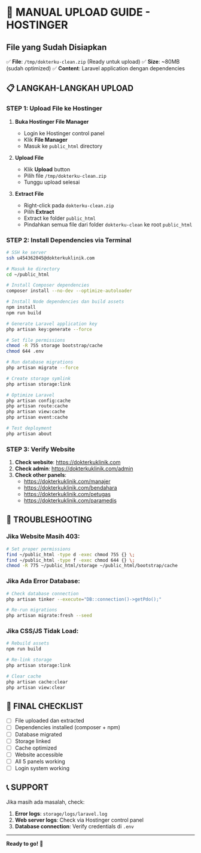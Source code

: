 # 🚀 MANUAL UPLOAD GUIDE - HOSTINGER

## File yang Sudah Disiapkan
✅ **File**: `/tmp/dokterku-clean.zip` (Ready untuk upload)
✅ **Size**: ~80MB (sudah optimized)
✅ **Content**: Laravel application dengan dependencies

## 📋 LANGKAH-LANGKAH UPLOAD

### STEP 1: Upload File ke Hostinger
1. **Buka Hostinger File Manager**
   - Login ke Hostinger control panel
   - Klik **File Manager**
   - Masuk ke `public_html` directory

2. **Upload File**
   - Klik **Upload** button
   - Pilih file `/tmp/dokterku-clean.zip`
   - Tunggu upload selesai

3. **Extract File**
   - Right-click pada `dokterku-clean.zip`
   - Pilih **Extract**
   - Extract ke folder `public_html`
   - Pindahkan semua file dari folder `dokterku-clean` ke root `public_html`

### STEP 2: Install Dependencies via Terminal
```bash
# SSH ke server
ssh u454362045@dokterkuklinik.com

# Masuk ke directory
cd ~/public_html

# Install Composer dependencies
composer install --no-dev --optimize-autoloader

# Install Node dependencies dan build assets
npm install
npm run build

# Generate Laravel application key
php artisan key:generate --force

# Set file permissions
chmod -R 755 storage bootstrap/cache
chmod 644 .env

# Run database migrations
php artisan migrate --force

# Create storage symlink
php artisan storage:link

# Optimize Laravel
php artisan config:cache
php artisan route:cache
php artisan view:cache
php artisan event:cache

# Test deployment
php artisan about
```

### STEP 3: Verify Website
1. **Check website**: https://dokterkuklinik.com
2. **Check admin**: https://dokterkuklinik.com/admin
3. **Check other panels**:
   - https://dokterkuklinik.com/manajer
   - https://dokterkuklinik.com/bendahara
   - https://dokterkuklinik.com/petugas
   - https://dokterkuklinik.com/paramedis

## 🔧 TROUBLESHOOTING

### Jika Website Masih 403:
```bash
# Set proper permissions
find ~/public_html -type d -exec chmod 755 {} \;
find ~/public_html -type f -exec chmod 644 {} \;
chmod -R 775 ~/public_html/storage ~/public_html/bootstrap/cache
```

### Jika Ada Error Database:
```bash
# Check database connection
php artisan tinker --execute="DB::connection()->getPdo();"

# Re-run migrations
php artisan migrate:fresh --seed
```

### Jika CSS/JS Tidak Load:
```bash
# Rebuild assets
npm run build

# Re-link storage
php artisan storage:link

# Clear cache
php artisan cache:clear
php artisan view:clear
```

## 🎯 FINAL CHECKLIST

- [ ] File uploaded dan extracted
- [ ] Dependencies installed (composer + npm)
- [ ] Database migrated
- [ ] Storage linked
- [ ] Cache optimized
- [ ] Website accessible
- [ ] All 5 panels working
- [ ] Login system working

## 📞 SUPPORT

Jika masih ada masalah, check:
1. **Error logs**: `storage/logs/laravel.log`
2. **Web server logs**: Check via Hostinger control panel
3. **Database connection**: Verify credentials di `.env`

---

**Ready to go!** 🚀